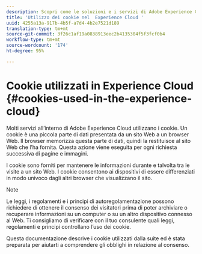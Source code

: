 ```yaml
---
description: Scopri come le soluzioni e i servizi di Adobe Experience Cloud utilizzano i cookie.
title: 'Utilizzo dei cookie nel  Experience Cloud '
uuid: 4255a13a-917b-4b5f-a7d4-4b2e7521d189
translation-type: tm+mt
source-git-commit: 3f26c1af19a0838913eec2b4135304f5f3fcf0b4
workflow-type: tm+mt
source-wordcount: '174'
ht-degree: 95%

---
```



# Cookie utilizzati in Experience Cloud {#cookies-used-in-the-experience-cloud}

Molti servizi all’interno di Adobe Experience Cloud utilizzano i cookie. Un cookie è una piccola parte di dati presentata da un sito Web a un browser Web. Il browser memorizza questa parte di dati, quindi la restituisce al sito Web che l’ha fornita. Questa azione viene eseguita per ogni richiesta successiva di pagine e immagini.

I cookie sono forniti per mantenere le informazioni durante e talvolta tra le visite a un sito Web. I cookie consentono ai dispositivi di essere differenziati in modo univoco dagli altri browser che visualizzano il sito.

>[!NOTE]
>
>Le leggi, i regolamenti e i principi di autoregolamentazione possono richiedere di ottenere il consenso dei visitatori prima di poter archiviare o recuperare informazioni su un computer o su un altro dispositivo connesso al Web. Ti consigliamo di verificare con il tuo consulente quali leggi, regolamenti e principi controllano l’uso dei cookie.

Questa documentazione descrive i cookie utilizzati dalla suite ed è stata preparata per aiutarti a comprendere gli obblighi in relazione al consenso.
